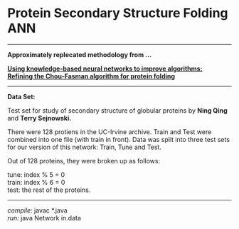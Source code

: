 # Protein Secondary Structure Folding ANN

-----------------------------------------

**Approximately replecated methodology from ...**
  
 **[Using knowledge-based neural networks to improve algorithms:  
 Refining the Chou-Fasman algorithm for protein folding](http://link.springer.com/article/10.1007/BF00993077)**

------------------------------------------

**Data Set:** 

Test set for study of secondary structure of globular proteins by
**Ning Qing** and **Terry Sejnowski.** 

There were 128 protiens in the UC-Irvine archive. Train and Test were combined into one file (with train in front).
Data was split into three test sets for our version of this network: Train, Tune and Test.  
  
  
Out of 128 proteins, they were broken up as follows:  
    
   tune: index % 5 = 0  
   train: index % 6 = 0  
   test: the rest of the proteins.


---------------------------------------------


*compile:* javac \*.java  
*run:* java Network in.data



